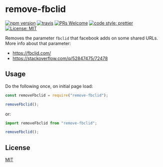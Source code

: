 # remove-fbclid
[![npm version](https://img.shields.io/npm/v/remove-fbclid.svg?color=0c0)](https://www.npmjs.com/package/remove-fbclid)
[![travis](https://img.shields.io/travis/cherouvim/remove-fbclid.svg?color=0c0)](https://travis-ci.org/cherouvim/remove-fbclid)
[![PRs Welcome](https://img.shields.io/badge/PRs-welcome-brightgreen.svg?color=0c0)](http://makeapullrequest.com)
[![code style: prettier](https://img.shields.io/badge/code_style-prettier-ff69b4.svg?color=0c0)](https://github.com/prettier/prettier)
[![License: MIT](https://img.shields.io/badge/License-MIT-yellow.svg?color=0c0)](https://opensource.org/licenses/MIT)

Removes the parameter `fbclid` that facebook adds on some shared URLs. More info about that parameter:
- https://fbclid.com/
- https://stackoverflow.com/q/52847475/72478

## Usage
Do the following once, on initial page load:
```js
const removeFbclid = require("remove-fbclid");

removeFbclid();
```
or:
```js
import removeFbclid from "remove-fbclid";

removeFbclid();
```

## License
[MIT](https://choosealicense.com/licenses/mit/)